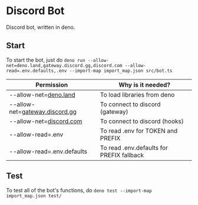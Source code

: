 # Discord Bot
Discord bot, written in deno.

## Start

To start the bot, just do `deno run --allow-net=deno.land,gateway.discord.gg,discord.com --allow-read=.env.defaults,.env --import-map import_map.json src/bot.ts`

| Permission                                           | Why is it needed?                         |
|------------------------------------------------------|-------------------------------------------|
| --allow-net=[deno.land](deno.land)                   | To load libraries from deno               |
| --allow-net=[gateway.discord.gg](gateway.discord.gg) | To connect to discord (gateway)           |
| --allow-net=[discord.com](discord.com)               | To connect to discord (hooks)             |
| --allow-read=.env                                     | To read .env for TOKEN and PREFIX         |
| --allow-read=.env.defaults                            | To read .env.defaults for PREFIX fallback |

## Test

To test all of the bot's functions, do `deno test --import-map import_map.json test/`